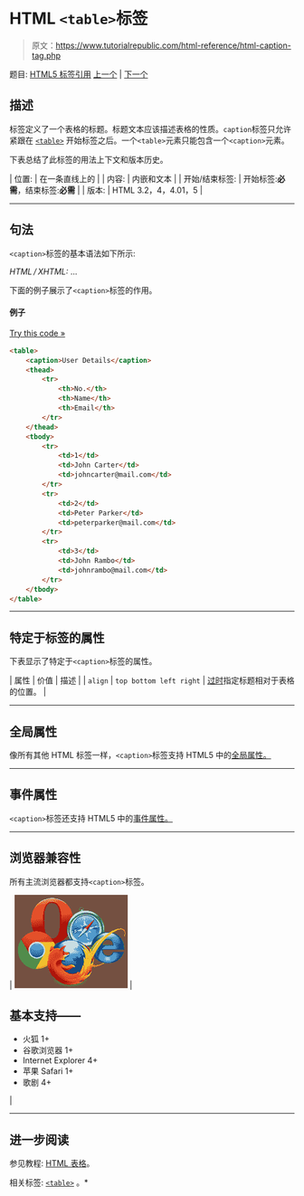 # HTML `<table>`标签

> 原文：<https://www.tutorialrepublic.com/html-reference/html-caption-tag.php>

题目: [HTML5 标签引用](html5-tags.php) [上一个](html5-canvas-tag.php) | [下一个](html-center-tag.php)

## 描述

标签定义了一个表格的标题。标题文本应该描述表格的性质。`caption`标签只允许紧跟在 [`<table>`](html-table-tag.php) 开始标签之后。一个`<table>`元素只能包含一个`<caption>`元素。

下表总结了此标签的用法上下文和版本历史。

| 位置: | 在一条直线上的 |
| 内容: | 内嵌和文本 |
| 开始/结束标签: | 开始标签:**必需**，结束标签:**必需** |
| 版本: | HTML 3.2，4，4.01，5 |

* * *

## 句法

`<caption>`标签的基本语法如下所示:

*HTML / XHTML:* <caption> ... </caption>

下面的例子展示了`<caption>`标签的作用。

#### 例子

[Try this code »](../codelab.php?topic=html&file=caption-tag "Try this code using online Editor") 

```html
<table>
    <caption>User Details</caption>
    <thead>
        <tr>
            <th>No.</th>
            <th>Name</th>
            <th>Email</th>
        </tr>
    </thead>
    <tbody>
        <tr>
            <td>1</td>
            <td>John Carter</td>
            <td>johncarter@mail.com</td>
        </tr>
        <tr>
            <td>2</td>
            <td>Peter Parker</td>
            <td>peterparker@mail.com</td>
        </tr>
        <tr>
            <td>3</td>
            <td>John Rambo</td>
            <td>johnrambo@mail.com</td>
        </tr>
    </tbody>
</table>
```

  ** * *

## 特定于标签的属性

下表显示了特定于`<caption>`标签的属性。

| 属性 | 价值 | 描述 |
| `align` | `top
bottom
left
right` | [过时](../definitions.php#obsolete "Not supported in HTML5")指定标题相对于表格的位置。 |

* * *

## 全局属性

像所有其他 HTML 标签一样，`<caption>`标签支持 HTML5 中的[全局属性。](html5-global-attributes.php)

* * *

## 事件属性

`<caption>`标签还支持 HTML5 中的[事件属性。](html5-event-attributes.php)

* * *

## 浏览器兼容性

所有主流浏览器都支持`<caption>`标签。

| ![Browsers Icon](img/e9331123c77668c1832e541c2fca1002.png) | 

## 基本支持——

*   火狐 1+
*   谷歌浏览器 1+
*   Internet Explorer 4+
*   苹果 Safari 1+
*   歌剧 4+

 |

* * *

## 进一步阅读

参见教程: [HTML 表格](../html-tutorial/html-tables.php)。

相关标签: [`<table>`](html-table-tag.php) 。*